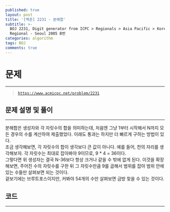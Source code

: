 ```yaml
---
published: true
layout: post
title: '[백준] 2231 - 분해합'
subtitle: >-
  BOJ 2231, Digit generator from ICPC > Regionals > Asia Pacific > Korea > Asia
  Regional - Seoul 2005 B번
categories: algorithm
tags: BOJ
comments: true
---
```

# **문제**
---
> [`https://www.acmicpc.net/problem/2231`](https://www.acmicpc.net/problem/2231)

## **문제 설명 및 풀이**
---
분해합은 생성자와 각 자릿수의 합을 의미하는데, 처음엔 그냥 1부터 시작해서 N까지 모든 경우의 수를 계산하여 제출했었다. 이래도 통과는 하지만 더 빠르게 구하는 방법이 있다.  
조금 생각해보면, 각 자릿수의 합이 생각보다 큰 값이 아니다. 예를 들어, 천의 자리를 생각해보자. 각 자릿수는 최대로 잡아봐야 9이므로, 9 * 4 = 36이다.  
그렇다면 위 생성자는 결국 N-36보다 항상 크거나 같을 수 밖에 없게 된다. 이것을 확장해보면, 주어진 수의 자릿수를 구한 뒤 그 자릿수만큼 9를 곱해서 범위를 잡아 범위 안에 있는 수들만 살펴보면 되는 것이다.  
겉보기에는 브루트포스이지만, 커봐야 54개의 수만 살펴보면 금방 찾을 수 있는 것이다.  

## **코드**
---
<script src="https://gist.github.com/sundongkim-dev/1dfdf6762d8b25a48031ff5a1c4aaeb5.js"></script>
